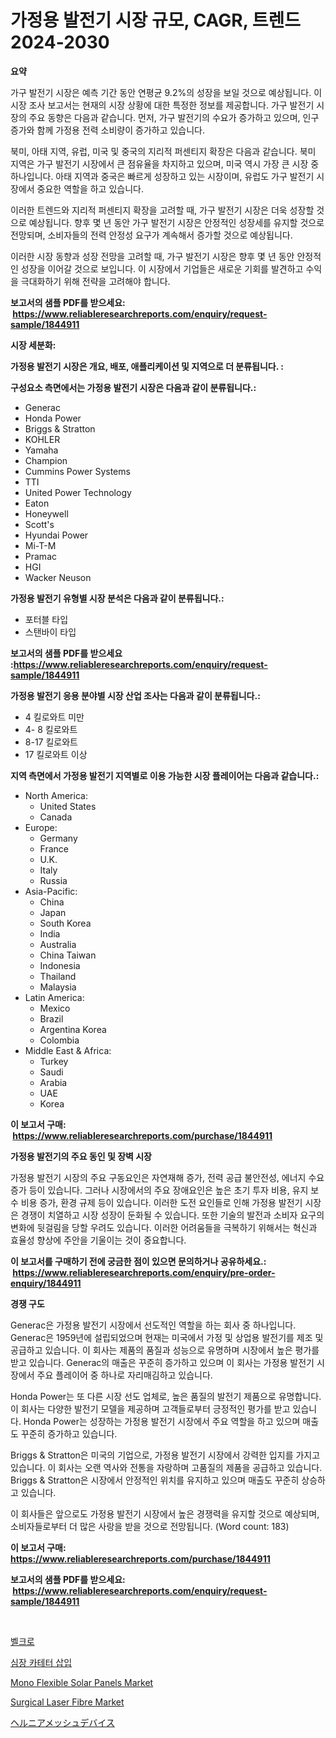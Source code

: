<p><h1>가정용 발전기 시장 규모, CAGR, 트렌드 2024-2030</h1></p><p><strong>요약</strong></p>
<p><p>가구 발전기 시장은 예측 기간 동안 연평균 9.2%의 성장을 보일 것으로 예상됩니다. 이 시장 조사 보고서는 현재의 시장 상황에 대한 특정한 정보를 제공합니다. 가구 발전기 시장의 주요 동향은 다음과 같습니다. 먼저, 가구 발전기의 수요가 증가하고 있으며, 인구 증가와 함께 가정용 전력 소비량이 증가하고 있습니다.</p><p>북미, 아태 지역, 유럽, 미국 및 중국의 지리적 퍼센티지 확장은 다음과 같습니다. 북미 지역은 가구 발전기 시장에서 큰 점유율을 차지하고 있으며, 미국 역시 가장 큰 시장 중 하나입니다. 아태 지역과 중국은 빠르게 성장하고 있는 시장이며, 유럽도 가구 발전기 시장에서 중요한 역할을 하고 있습니다.</p><p>이러한 트렌드와 지리적 퍼센티지 확장을 고려할 때, 가구 발전기 시장은 더욱 성장할 것으로 예상됩니다. 향후 몇 년 동안 가구 발전기 시장은 안정적인 성장세를 유지할 것으로 전망되며, 소비자들의 전력 안정성 요구가 계속해서 증가할 것으로 예상됩니다.</p><p>이러한 시장 동향과 성장 전망을 고려할 때, 가구 발전기 시장은 향후 몇 년 동안 안정적인 성장을 이어갈 것으로 보입니다. 이 시장에서 기업들은 새로운 기회를 발견하고 수익을 극대화하기 위해 전략을 고려해야 합니다.</p></p>
<p><strong>보고서의 샘플 PDF를 받으세요: &nbsp;<a href="https://www.reliableresearchreports.com/enquiry/request-sample/1844911">https://www.reliableresearchreports.com/enquiry/request-sample/1844911</a></strong></p>
<p><strong>시장 세분화:</strong></p>
<p><strong> 가정용 발전기 시장은 개요, 배포, 애플리케이션 및 지역으로 더 분류됩니다. :</strong></p>
<p><strong>구성요소 측면에서는 가정용 발전기 시장은 다음과 같이 분류됩니다.:</strong></p>
<p><ul><li>Generac</li><li>Honda Power</li><li>Briggs & Stratton</li><li>KOHLER</li><li>Yamaha</li><li>Champion</li><li>Cummins Power Systems</li><li>TTI</li><li>United Power Technology</li><li>Eaton</li><li>Honeywell</li><li>Scott's</li><li>Hyundai Power</li><li>Mi-T-M</li><li>Pramac</li><li>HGI</li><li>Wacker Neuson</li></ul></p>
<p><strong> 가정용 발전기 유형별 시장 분석은 다음과 같이 분류됩니다.:</strong></p>
<p><ul><li>포터블 타입</li><li>스탠바이 타입</li></ul></p>
<p><strong>보고서의 샘플 PDF를 받으세요 :<a href="https://www.reliableresearchreports.com/enquiry/request-sample/1844911">https://www.reliableresearchreports.com/enquiry/request-sample/1844911</a></strong></p>
<p><strong> 가정용 발전기 응용 분야별 시장 산업 조사는 다음과 같이 분류됩니다.:</strong></p>
<p><ul><li>4 킬로와트 미만</li><li>4- 8 킬로와트</li><li>8-17 킬로와트</li><li>17 킬로와트 이상</li></ul></p>
<p><strong>지역 측면에서 가정용 발전기 지역별로 이용 가능한 시장 플레이어는 다음과 같습니다.:</strong></p>
<p><ul>
    <li>
        North America:
        <ul>
            <li>United States</li>
            <li>Canada</li>
        </ul>
    </li>
    <li>
        Europe:
        <ul>
            <li>Germany</li>
            <li>France</li>
            <li>U.K.</li>
            <li>Italy</li>
            <li>Russia</li>
        </ul>
    </li>
    <li>
        Asia-Pacific:
        <ul>
            <li>China</li>
            <li>Japan</li>
            <li>South Korea</li>
            <li>India</li>
            <li>Australia</li>
            <li>China Taiwan</li>
            <li>Indonesia</li>
            <li>Thailand</li>
            <li>Malaysia</li>
        </ul>
    </li>
    <li>
        Latin America:
        <ul>
            <li>Mexico</li>
            <li>Brazil</li>
            <li>Argentina Korea</li>
            <li>Colombia</li>
        </ul>
    </li>
    <li>
        Middle East & Africa:
        <ul>
            <li>Turkey</li>
            <li>Saudi</li>
            <li>Arabia</li>
            <li>UAE</li>
            <li>Korea</li>
        </ul>
    </li>
    </ul></p>
<p><strong>이 보고서 구매: &nbsp;<a href="https://www.reliableresearchreports.com/purchase/1844911">https://www.reliableresearchreports.com/purchase/1844911</a></strong></p>
<p><strong>가정용 발전기의 주요 동인 및 장벽 시장</strong></p>
<p><p>가정용 발전기 시장의 주요 구동요인은 자연재해 증가, 전력 공급 불안전성, 에너지 수요 증가 등이 있습니다. 그러나 시장에서의 주요 장애요인은 높은 초기 투자 비용, 유지 보수 비용 증가, 환경 규제 등이 있습니다. 이러한 도전 요인들로 인해 가정용 발전기 시장은 경쟁이 치열하고 시장 성장이 둔화될 수 있습니다. 또한 기술의 발전과 소비자 요구의 변화에 뒷걸림을 당할 우려도 있습니다. 이러한 어려움들을 극복하기 위해서는 혁신과 효율성 향상에 주안을 기울이는 것이 중요합니다.</p></p>
<p><strong>이 보고서를 구매하기 전에 궁금한 점이 있으면 문의하거나 공유하세요.: &nbsp;<a href="https://www.reliableresearchreports.com/enquiry/pre-order-enquiry/1844911">https://www.reliableresearchreports.com/enquiry/pre-order-enquiry/1844911</a></strong></p>
<p><strong>경쟁 구도</strong></p>
<p><p>Generac은 가정용 발전기 시장에서 선도적인 역할을 하는 회사 중 하나입니다. Generac은 1959년에 설립되었으며 현재는 미국에서 가정 및 상업용 발전기를 제조 및 공급하고 있습니다. 이 회사는 제품의 품질과 성능으로 유명하며 시장에서 높은 평가를 받고 있습니다. Generac의 매출은 꾸준히 증가하고 있으며 이 회사는 가정용 발전기 시장에서 주요 플레이어 중 하나로 자리매김하고 있습니다.</p><p>Honda Power는 또 다른 시장 선도 업체로, 높은 품질의 발전기 제품으로 유명합니다. 이 회사는 다양한 발전기 모델을 제공하며 고객들로부터 긍정적인 평가를 받고 있습니다. Honda Power는 성장하는 가정용 발전기 시장에서 주요 역할을 하고 있으며 매출도 꾸준히 증가하고 있습니다.</p><p>Briggs & Stratton은 미국의 기업으로, 가정용 발전기 시장에서 강력한 입지를 가지고 있습니다. 이 회사는 오랜 역사와 전통을 자랑하며 고품질의 제품을 공급하고 있습니다. Briggs & Stratton은 시장에서 안정적인 위치를 유지하고 있으며 매출도 꾸준히 상승하고 있습니다.</p><p>이 회사들은 앞으로도 가정용 발전기 시장에서 높은 경쟁력을 유지할 것으로 예상되며, 소비자들로부터 더 많은 사랑을 받을 것으로 전망됩니다. (Word count: 183)</p></p>
<p><strong>이 보고서 구매: &nbsp; <a href="https://www.reliableresearchreports.com/purchase/1844911">https://www.reliableresearchreports.com/purchase/1844911</a></strong></p>
<p><strong>보고서의 샘플 PDF를 받으세요: &nbsp;<a href="https://www.reliableresearchreports.com/enquiry/request-sample/1844911">https://www.reliableresearchreports.com/enquiry/request-sample/1844911</a></strong><strong></strong></p>
<p>&nbsp;</p>
<p><p><a href="https://github.com/mpodehpw07370073/Market-Research-Report-List-1/blob/main/3119722186035.md">벨크로</a></p><p><a href="https://medium.com/@richardlueilwitz787/%EC%8B%AC%EC%9E%A5-%EC%B9%B4%ED%85%8C%ED%84%B0%ED%99%94-%EC%8B%9C%EC%9E%A5-%EC%84%B1%EA%B3%B5%EC%A0%81%EC%9D%B8-%EB%B9%84%EC%A6%88%EB%8B%88%EC%8A%A4-%EC%A0%84%EB%9E%B5-%EC%98%88%EC%B8%A1-2031%EB%85%84%EA%B9%8C%EC%A7%80-1c40f1848011">심장 카테터 삽입</a></p><p><a href="https://invited-way-688.notion.site/Mono-Flexible-Solar-Panels-Market-Research-Report-Unlocks-Analysis-on-the-Market-Financial-Status-M-1a71fba201574a38a225e8ddd4c6e6d2">Mono Flexible Solar Panels Market</a></p><p><a href="https://issuu.com/reportprime-2/docs/surgical-laser-fibre-market-size-2030.pptx">Surgical Laser Fibre Market</a></p><p><a href="https://github.com/nxboeu02965442/Market-Research-Report-List-1/blob/main/8364984186130.md">ヘルニアメッシュデバイス</a></p></p>